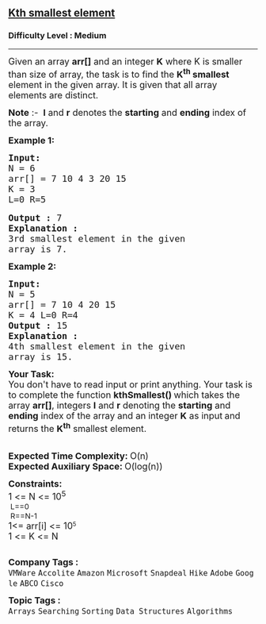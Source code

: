 <h2><a href="https://practice.geeksforgeeks.org/problems/kth-smallest-element5635/0">Kth smallest element</a></h2><h3>Difficulty Level : Medium</h3><hr><div class="problems_problem_content__Xm_eO"><p><span style="font-size: 18px;">Given an array <strong>arr[]</strong> and an integer&nbsp;<strong>K</strong> where K is smaller than size of array, the task is to find the <strong>K<sup>th</sup> smallest</strong> element in the given array. It is given that all array elements are distinct.</span></p>
<p><span style="font-size: 18px;"><strong>Note</strong> :-&nbsp;&nbsp;<strong>l</strong>&nbsp;and&nbsp;<strong>r</strong>&nbsp;denotes the&nbsp;<strong>starting</strong>&nbsp;and&nbsp;<strong>ending</strong>&nbsp;index of the array.</span></p>
<p><span style="font-size: 18px;"><strong>Example 1:</strong></span></p>
<pre><span style="font-size: 18px;"><strong>Input:</strong></span>
<span style="font-size: 18px;">N = 6
arr[] = 7 10 4 3 20 15
K = 3<br>L=0 R=5<br></span>
<span style="font-size: 18px;"><strong>Output :</strong> 7</span>
<strong><span style="font-size: 18px;">Explanation :</span></strong>
<span style="font-size: 18px;">3rd smallest element in the given 
array is 7.</span>
</pre>
<p><span style="font-size: 18px;"><strong>Example 2:</strong></span></p>
<pre><span style="font-size: 18px;"><strong>Input:</strong></span>
<span style="font-size: 18px;">N = 5
arr[] = 7 10 4 20 15
K = 4 L=0 R=4</span>
<span style="font-size: 18px;"><strong>Output :</strong> 15</span>
<strong><span style="font-size: 18px;">Explanation :</span></strong>
<span style="font-size: 18px;">4th smallest element in the given 
array is 15.</span></pre>
<div><span style="font-size: 18px;"><strong>Your&nbsp;Task:</strong><br>You don't have to read input or print anything. Your task is to complete the function&nbsp;<strong>kthSmallest() </strong>which takes the array <strong>arr[]</strong>, integers&nbsp;<strong>l</strong>&nbsp;and&nbsp;<strong>r</strong>&nbsp;denoting the <strong>starting</strong> and <strong>ending</strong> index of the array&nbsp;and an integer <strong>K</strong>&nbsp;as input<strong>&nbsp;</strong>and returns the <strong>K<sup>th</sup></strong> smallest element. </span></div>
<div>&nbsp;</div>
<div>&nbsp;</div>
<div><span style="font-size: 18px;"><strong>Expected Time Complexity: </strong>O(n)</span></div>
<div><span style="font-size: 18px;"><strong>Expected Auxiliary Space: </strong>O(log(n))</span></div>
<p><span style="font-size: 18px;"><strong>Constraints:</strong><br>1 &lt;= N &lt;= 10<sup>5<br>&nbsp;L==0<br>&nbsp;R==N-1<br></sup></span><span style="font-size: 18px;">1&lt;= arr[i] &lt;= 10</span><sup>5<br></sup><span style="font-size: 18px;">1 &lt;= K &lt;= N</span><br>&nbsp;</p></div><p><span style=font-size:18px><strong>Company Tags : </strong><br><code>VMWare</code>&nbsp;<code>Accolite</code>&nbsp;<code>Amazon</code>&nbsp;<code>Microsoft</code>&nbsp;<code>Snapdeal</code>&nbsp;<code>Hike</code>&nbsp;<code>Adobe</code>&nbsp;<code>Google</code>&nbsp;<code>ABCO</code>&nbsp;<code>Cisco</code>&nbsp;<br><p><span style=font-size:18px><strong>Topic Tags : </strong><br><code>Arrays</code>&nbsp;<code>Searching</code>&nbsp;<code>Sorting</code>&nbsp;<code>Data Structures</code>&nbsp;<code>Algorithms</code>&nbsp;